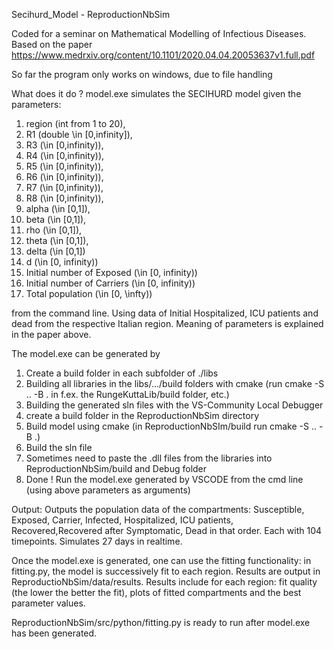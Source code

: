 Secihurd_Model - ReproductionNbSim

Coded for a seminar on Mathematical Modelling of Infectious Diseases.
Based on the paper https://www.medrxiv.org/content/10.1101/2020.04.04.20053637v1.full.pdf

So far the program only works on windows, due to file handling

What does it do ?
model.exe simulates the SECIHURD model given the parameters: 
1. region (int from 1 to 20), 
2. R1 (double \in [0,infinity]), 
3. R3 (\in [0,infinity)), 
4. R4 (\in [0,infinity)), 
5. R5 (\in [0,infinity)),
6. R6 (\in [0,infinity)),
7. R7 (\in [0,infinity)),
8. R8 (\in [0,infinity)),
9. alpha (\in [0,1]),
10. beta (\in [0,1]),
11. rho  (\in [0,1]),
12. theta (\in [0,1]),
13. delta (\in [0,1])
14. d (\in [0, infinity))
15. Initial number of Exposed (\in [0, infinity))
16. Initial number of Carriers (\in [0, infinity))
17. Total population (\in [0, \infty))

from the command line.
Using data of Initial Hospitalized, ICU patients and dead from the respective Italian region. Meaning of parameters is explained in the paper above.

The model.exe can be generated by
1. Create a build folder in each subfolder of ./libs
2. Building all libraries in the libs/.../build folders with cmake (run cmake -S .. -B . in f.ex. the RungeKuttaLib/build folder, etc.)
3. Building the generated sln files with the VS-Community Local Debugger
4. create a build folder in the ReproductionNbSim directory
5. Build model using cmake (in ReproductionNbSIm/build run cmake -S .. -B .)
6. Build the sln file
7. Sometimes need to paste the .dll files from the libraries into ReproductionNbSim/build and Debug folder
8. Done ! Run the model.exe generated by VSCODE from the cmd line (using above parameters as arguments)

Output:
Outputs the population data of the compartments: 
Susceptible, Exposed, Carrier, Infected, Hospitalized, ICU patients, Recovered,Recovered after Symptomatic, Dead
in that order. Each with 104 timepoints.
Simulates 27 days in realtime.

Once the model.exe is generated, one can use the fitting functionality:
in fitting.py, the model is successively fit to each region. Results are output in ReproductioNbSim/data/results.
Results include for each region: fit quality (the lower the better the fit), plots of fitted compartments and the best parameter values.

ReproductionNbSim/src/python/fitting.py is ready to run after model.exe has been generated.

